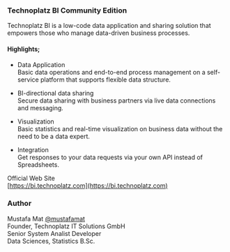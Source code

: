 ### Technoplatz BI Community Edition
Technoplatz BI is a low-code data application and sharing solution that empowers those who manage data-driven business processes.

#### Highlights;

- Data Application\
Basic data operations and end-to-end process management on a self-service platform that supports flexible data structure.

- BI-directional data sharing\
Secure data sharing with business partners via live data connections and messaging.

- Visualization\
Basic statistics and real-time visualization on business data without the need to be a data expert.

- Integration\
Get responses to your data requests via your own API instead of Spreadsheets.

Official Web Site\
[https://bi.technoplatz.com](https://bi.technoplatz.com)

### Author
Mustafa Mat [@mustafamat](https://www.github.com/mustafamat)\
Founder, Technoplatz IT Solutions GmbH\
Senior System Analist Developer\
Data Sciences, Statistics B.Sc.
